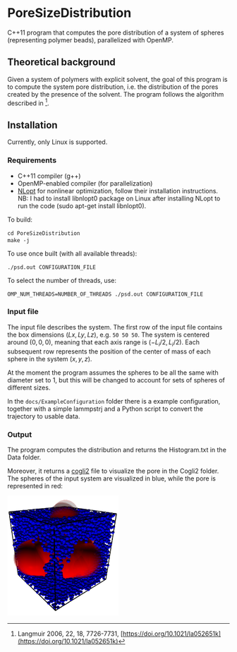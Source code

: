 # PoreSizeDistribution

C++11 program that computes the pore distribution of a system of spheres (representing polymer beads), parallelized with OpenMP.

## Theoretical background

Given a system of polymers with explicit solvent, the goal of this program is to compute the system pore distribution, i.e. the distribution of the pores created by the presence of the solvent. The program follows the algorithm described in [^1].

## Installation

Currently, only Linux is supported.

### Requirements

* C++11 compiler (g++)
* OpenMP-enabled compiler (for parallelization)
* [NLopt](https://github.com/stevengj/nlopt) for nonlinear optimization, follow their installation instructions. NB: I had to install libnlopt0 package on Linux after installing NLopt to run the code (sudo apt-get install libnlopt0).

To build:

```
cd PoreSizeDistribution
make -j
```

To use once built (with all available threads):

```
./psd.out CONFIGURATION_FILE
```

To select the number of threads, use:

```
OMP_NUM_THREADS=NUMBER_OF_THREADS ./psd.out CONFIGURATION_FILE
```

### Input file

The input file describes the system. The first row of the input file contains the box dimensions $(Lx, Ly, Lz)$, e.g. ```50 50 50```. The system is centered around $(0, 0, 0)$, meaning that each axis range is $(-L_i/2, L_i/2)$. Each subsequent row represents the position of the center of mass of each sphere in the system $(x, y, z)$.

At the moment the program assumes the spheres to be all the same with diameter set to 1, but this will be changed to account for sets of spheres of different sizes.

In the ```docs/ExampleConfiguration``` folder there is a example configuration, together with a simple lammpstrj and a Python script to convert the trajectory to usable data.

### Output

The program computes the distribution and returns the Histogram.txt in the Data folder.

Moreover, it returns a [cogli2](https://sourceforge.net/projects/cogli1/) file to visualize the pore in the Cogli2 folder. The spheres of the input system are visualized in blue, while the pore is represented in red:

<img src="/docs/PoreExample.png" width=50% height=50%>

[^1]: Langmuir 2006, 22, 18, 7726-7731, [https://doi.org/10.1021/la052651k](https://doi.org/10.1021/la052651k)
